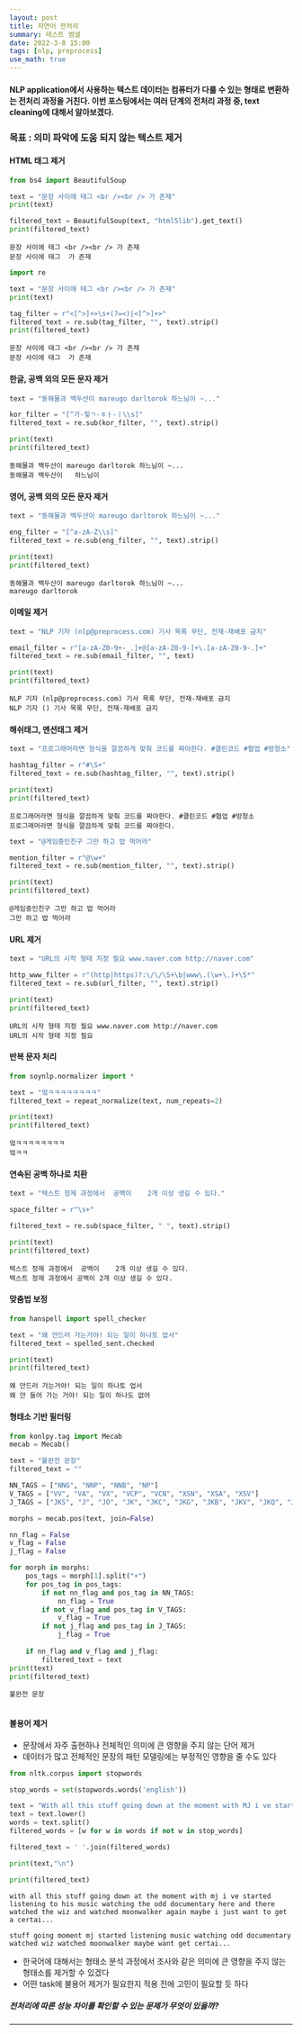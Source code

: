 ```yaml
---
layout: post
title: 자연어 전처리
summary: 테스트 썸넬
date: 2022-3-8 15:00
tags: [nlp, preprocess]
use_math: true
--- 
```


#### NLP application에서 사용하는 텍스트 데이터는 컴퓨터가 다룰 수 있는 형태로 변환하는 전처리 과정을 거친다. 이번 포스팅에서는 여러 단계의 전처리 과정 중, text cleaning에 대해서 알아보겠다.

### 목표 : 의미 파악에 도움 되지 않는 텍스트 제거

#### HTML 태그 제거
```python
from bs4 import BeautifulSoup

text = "문장 사이에 태그 <br /><br /> 가 존재"
print(text)

filtered_text = BeautifulSoup(text, "html5lib").get_text()
print(filtered_text)
```
```
문장 사이에 태그 <br /><br /> 가 존재
문장 사이에 태그  가 존재
```
```python
import re

text = "문장 사이에 태그 <br /><br /> 가 존재"
print(text)

tag_filter = r"<[^>]+>\s+(?=<)|<[^>]+>"
filtered_text = re.sub(tag_filter, "", text).strip()
print(filtered_text)
```
```
문장 사이에 태그 <br /><br /> 가 존재
문장 사이에 태그  가 존재
```
#### 한글, 공백 외의 모든 문자 제거
```python
text = "동해물과 백두산이 mareugo darltorok 하느님이 ~..."

kor_filter = "[^가-힣ㄱ-ㅎㅏ-ㅣ\\s]"
filtered_text = re.sub(kor_filter, "", text).strip()

print(text)
print(filtered_text)
```
```
동해물과 백두산이 mareugo darltorok 하느님이 ~...
동해물과 백두산이   하느님이
```
#### 영어, 공백 외의 모든 문자 제거
```python
text = "동해물과 백두산이 mareugo darltorok 하느님이 ~..."

eng_filter = "[^a-zA-Z\\s]"
filtered_text = re.sub(eng_filter, "", text).strip()

print(text)
print(filtered_text)
```
```
동해물과 백두산이 mareugo darltorok 하느님이 ~...
mareugo darltorok
```

#### 이메일 제거
```python
text = "NLP 기자 (nlp@preprocess.com) 기사 목록 무단, 전재-재배포 금지"

email_filter = r"[a-zA-Z0-9+-_.]+@[a-zA-Z0-9-]+\.[a-zA-Z0-9-.]+"
filtered_text = re.sub(email_filter, "", text)

print(text)
print(filtered_text)
```
```
NLP 기자 (nlp@preprocess.com) 기사 목록 무단, 전재-재배포 금지
NLP 기자 () 기사 목록 무단, 전재-재배포 금지
```

#### 해쉬태그, 멘션태그 제거
```python
text = "프로그래머라면 형식을 깔끔하게 맞춰 코드를 짜야한다. #클린코드 #협업 #방청소"

hashtag_filter = r"#\S+"
filtered_text = re.sub(hashtag_filter, "", text).strip()

print(text)
print(filtered_text)
```
```
프로그래머라면 형식을 깔끔하게 맞춰 코드를 짜야한다. #클린코드 #협업 #방청소
프로그래머라면 형식을 깔끔하게 맞춰 코드를 짜야한다.
```

```python
text = "@게임중인친구 그만 하고 밥 먹어라"

mention_filter = r"@\w+"
filtered_text = re.sub(mention_filter, "", text).strip()

print(text)
print(filtered_text)
```
```
@게임중인친구 그만 하고 밥 먹어라
그만 하고 밥 먹어라
```

#### URL 제거
```python
text = "URL의 시작 형태 지정 필요 www.naver.com http://naver.com"

http_www_filter = r"(http|https)?:\/\/\S+\b|www\.(\w+\.)+\S*"
filtered_text = re.sub(url_filter, "", text).strip()

print(text)
print(filtered_text)
```
```
URL의 시작 형태 지정 필요 www.naver.com http://naver.com
URL의 시작 형태 지정 필요
```

#### 반복 문자 처리
```python
from soynlp.normalizer import *

text = "엌ㅋㅋㅋㅋㅋㅋㅋㅋ"
filtered_text = repeat_normalize(text, num_repeats=2)

print(text)
print(filtered_text)
```
```
엌ㅋㅋㅋㅋㅋㅋㅋㅋ
엌ㅋㅋ
```

#### 연속된 공백 하나로 치환
```python
text = "텍스트 정제 과정에서  공백이    2개 이상 생길 수 있다."

space_filter = r"\s+"

filtered_text = re.sub(space_filter, " ", text).strip()

print(text)
print(filtered_text)
```
```
텍스트 정제 과정에서  공백이    2개 이상 생길 수 있다.
텍스트 정제 과정에서 공백이 2개 이상 생길 수 있다.
```

#### 맞춤법 보정
```python
from hanspell import spell_checker

text = "왜 안드러 가는거야! 되는 일이 하나토 업서"
filtered_text = spelled_sent.checked 

print(text)
print(filtered_text)
```
```
왜 안드러 가는거야! 되는 일이 하나토 업서
왜 안 들어 가는 거야! 되는 일이 하나도 없어
```

#### 형태소 기반 필터링
```python
from konlpy.tag import Mecab
mecab = Mecab()

text = "불완전 문장"
filtered_text = ""

NN_TAGS = ["NNG", "NNP", "NNB", "NP"]
V_TAGS = ["VV", "VA", "VX", "VCP", "VCN", "XSN", "XSA", "XSV"]
J_TAGS = ["JKS", "J", "JO", "JK", "JKC", "JKG", "JKB", "JKV", "JKQ", "JX", "JC", "JKI", "JKO", "JKM", "ETM"]

morphs = mecab.pos(text, join=False)

nn_flag = False
v_flag = False
j_flag = False

for morph in morphs:
    pos_tags = morph[1].split("+")
    for pos_tag in pos_tags:
        if not nn_flag and pos_tag in NN_TAGS:
            nn_flag = True
        if not v_flag and pos_tag in V_TAGS:
            v_flag = True
        if not j_flag and pos_tag in J_TAGS:
            j_flag = True
            
    if nn_flag and v_flag and j_flag:
        filtered_text = text
print(text)
print(filtered_text)
```
```
불완전 문장
  
```

#### 불용어 제거
- 문장에서 자주 출현하나 전체적인 의미에 큰 영향을 주지 않는 단어 제거
- 데이터가 많고 전체적인 문장의 패턴 모델링에는 부정적인 영향을 줄 수도 있다

```python
from nltk.corpus import stopwords

stop_words = set(stopwords.words('english'))

text = "With all this stuff going down at the moment with MJ i ve started listening to his music watching the odd documentary here and there watched The Wiz and watched Moonwalker again Maybe i just want to get a certai..."
text = text.lower()
words = text.split()
filtered_words = [w for w in words if not w in stop_words]

filtered_text = ' '.join(filtered_words)

print(text,"\n")

print(filtered_text)
```
```
with all this stuff going down at the moment with mj i ve started listening to his music watching the odd documentary here and there watched the wiz and watched moonwalker again maybe i just want to get a certai... 

stuff going moment mj started listening music watching odd documentary watched wiz watched moonwalker maybe want get certai...
```
- 한국어에 대해서는 형태소 분석 과정에서 조사와 같은 의미에 큰 영향을 주지 않는 형태소를 제거할 수 있겠다
- 어떤 task에 불용어 제거가 필요한지 적용 전에 고민이 필요할 듯 하다

##### 전처리에 따른 성능 차이를 확인할 수 있는 문제가 무엇이 있을까?
-----

[^fn-sample_footnote]: Handy! Now click the return link to go back.
